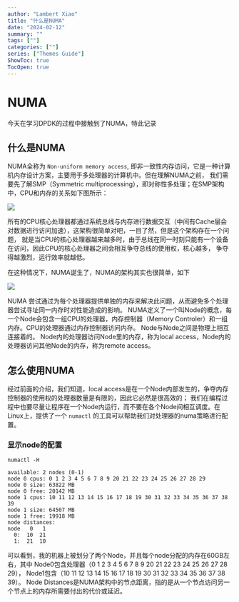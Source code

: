```yaml
---
author: "Lambert Xiao"
title: "什么是NUMA"
date: "2024-02-12"
summary: ""
tags: [""]
categories: [""]
series: ["Themes Guide"]
ShowToc: true
TocOpen: true
---
```


# NUMA

今天在学习DPDK的过程中接触到了NUMA，特此记录

## 什么是NUMA

NUMA全称为 `Non-uniform memory access`, 即非一致性内存访问，它是一种计算机内存设计方案，主要用于多处理器的计算机中。但在理解NUMA之前，
我们需要先了解SMP（Symmetric multiprocessing），即对称性多处理；在SMP架构中，CPU和内存的关系如下图所示：

![](https://gist.github.com/assets/34566503/1831f90f-c04c-4177-8bcc-d4334a2d8645)

所有的CPU核心处理器都通过系统总线与内存进行数据交互（中间有Cache层会对数据进行访问加速），这架构很简单对吧，一目了然，但是这个架构存在一个问题，
就是当CPU的核心处理器越来越多时，由于总线在同一时刻只能有一个设备在访问，因此CPU的核心处理器之间会相互争夺总线的使用权，核心越多，
争夺得越激烈，运行效率就越低。

在这种情况下，NUMA诞生了，NUMA的架构其实也很简单，如下

![](https://gist.github.com/assets/34566503/82a95d18-a16f-474b-a64d-96e53ff7d1e0)

NUMA 尝试通过为每个处理器提供单独的内存来解决此问题，从而避免多个处理器尝试寻址同一内存时对性能造成的影响。
NUMA定义了一个叫Node的概念，每一个Node会包含一组CPU的处理器，内存控制器（Memory Controler）和一组内存。CPU的处理器通过内存控制器访问内存。
Node与Node之间是物理上相互连接着的。
Node内的处理器访问Node里的内存，称为local access，Node内的处理器访问其他Node的内存，称为remote access。

## 怎么使用NUMA

经过前面的介绍，我们知道，local access是在一个Node内部发生的，争夺内存控制器的使用权的处理器数量是有限的，因此它必然是很高效的；
我们在编程过程中也要尽量让程序在一个Node内运行，而不要在各个Node间相互调度。在Linux上，提供了一个 `numactl` 的工具可以帮助我们对处理器的numa策略进行配置。

### 显示node的配置

```
numactl -H
```

```
available: 2 nodes (0-1)
node 0 cpus: 0 1 2 3 4 5 6 7 8 9 20 21 22 23 24 25 26 27 28 29
node 0 size: 63822 MB
node 0 free: 20142 MB
node 1 cpus: 10 11 12 13 14 15 16 17 18 19 30 31 32 33 34 35 36 37 38 39
node 1 size: 64507 MB
node 1 free: 19918 MB
node distances:
node   0   1
  0:  10  21
  1:  21  10
```

可以看到，我的机器上被划分了两个Node，并且每个node分配的内存在60GB左右，其中
Node0包含处理器（0 1 2 3 4 5 6 7 8 9 20 21 22 23 24 25 26 27 28 29），
Node1包含（10 11 12 13 14 15 16 17 18 19 30 31 32 33 34 35 36 37 38 39）。
Node Distances是NUMA架构中的节点距离，指的是从一个节点访问另一个节点上的内存所需要付出的代价或延迟。
